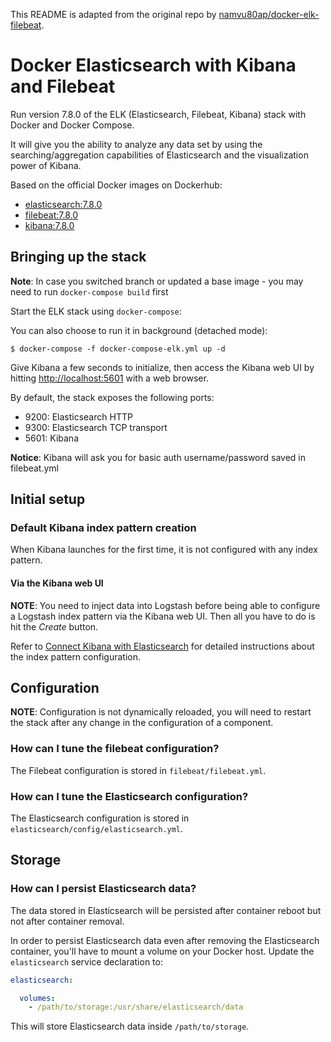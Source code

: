 This README is adapted from the original repo by [namvu80ap/docker-elk-filebeat](https://github.com/namvu80ap/docker-elk-filebeat).

# Docker Elasticsearch with Kibana and Filebeat

Run version 7.8.0 of the ELK (Elasticsearch, Filebeat, Kibana) stack with Docker and Docker Compose.

It will give you the ability to analyze any data set by using the searching/aggregation capabilities of Elasticsearch
and the visualization power of Kibana.

Based on the official Docker images on Dockerhub:

* [elasticsearch:7.8.0](https://hub.docker.com/layers/elasticsearch/library/elasticsearch/7.8.0/images/sha256-4a65567332214e36b3ad7fcb0c4f00d87f16edba57d0c4f2c7938b6014041ca3?context=explore)
* [filebeat:7.8.0](https://hub.docker.com/layers/elastic/filebeat/7.8.0/images/sha256-0ad9454bd06d448db412be137fda338831f8be7e33c603e5ad24d75dfbc3c380?context=explore)
* [kibana:7.8.0](https://hub.docker.com/layers/elastic/kibana/7.8.0/images/sha256-d974e095b5716c4640de67a4fdb7d4a286b47dacbde54cdb4b24c73a90692e64?context=explore)

## Bringing up the stack

**Note**: In case you switched branch or updated a base image - you may need to run `docker-compose build` first

Start the ELK stack using `docker-compose`:

You can also choose to run it in background (detached mode):

```console
$ docker-compose -f docker-compose-elk.yml up -d
```

Give Kibana a few seconds to initialize, then access the Kibana web UI by hitting
[http://localhost:5601](http://localhost:5601) with a web browser.

By default, the stack exposes the following ports:
* 9200: Elasticsearch HTTP
* 9300: Elasticsearch TCP transport
* 5601: Kibana

**Notice**: Kibana will ask you for basic auth username/password saved in filebeat.yml

## Initial setup

### Default Kibana index pattern creation

When Kibana launches for the first time, it is not configured with any index pattern.

#### Via the Kibana web UI

**NOTE**: You need to inject data into Logstash before being able to configure a Logstash index pattern via the Kibana web
UI. Then all you have to do is hit the *Create* button.

Refer to [Connect Kibana with
Elasticsearch](https://www.elastic.co/guide/en/kibana/current/connect-to-elasticsearch.html) for detailed instructions
about the index pattern configuration.

## Configuration

**NOTE**: Configuration is not dynamically reloaded, you will need to restart the stack after any change in the
configuration of a component.

### How can I tune the filebeat configuration?

The Filebeat configuration is stored in `filebeat/filebeat.yml`.

### How can I tune the Elasticsearch configuration?

The Elasticsearch configuration is stored in `elasticsearch/config/elasticsearch.yml`.

## Storage

### How can I persist Elasticsearch data?

The data stored in Elasticsearch will be persisted after container reboot but not after container removal.

In order to persist Elasticsearch data even after removing the Elasticsearch container, you'll have to mount a volume on
your Docker host. Update the `elasticsearch` service declaration to:

```yml
elasticsearch:

  volumes:
    - /path/to/storage:/usr/share/elasticsearch/data
```

This will store Elasticsearch data inside `/path/to/storage`.
